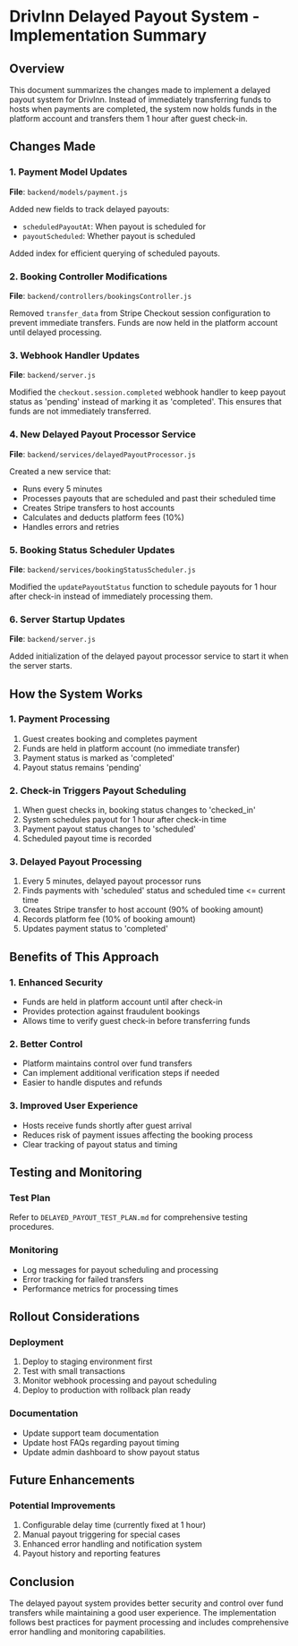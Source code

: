 # DrivInn Delayed Payout System - Implementation Summary

## Overview
This document summarizes the changes made to implement a delayed payout system for DrivInn. Instead of immediately transferring funds to hosts when payments are completed, the system now holds funds in the platform account and transfers them 1 hour after guest check-in.

## Changes Made

### 1. Payment Model Updates
**File**: `backend/models/payment.js`

Added new fields to track delayed payouts:
- `scheduledPayoutAt`: When payout is scheduled for
- `payoutScheduled`: Whether payout is scheduled

Added index for efficient querying of scheduled payouts.

### 2. Booking Controller Modifications
**File**: `backend/controllers/bookingsController.js`

Removed `transfer_data` from Stripe Checkout session configuration to prevent immediate transfers. Funds are now held in the platform account until delayed processing.

### 3. Webhook Handler Updates
**File**: `backend/server.js`

Modified the `checkout.session.completed` webhook handler to keep payout status as 'pending' instead of marking it as 'completed'. This ensures that funds are not immediately transferred.

### 4. New Delayed Payout Processor Service
**File**: `backend/services/delayedPayoutProcessor.js`

Created a new service that:
- Runs every 5 minutes
- Processes payouts that are scheduled and past their scheduled time
- Creates Stripe transfers to host accounts
- Calculates and deducts platform fees (10%)
- Handles errors and retries

### 5. Booking Status Scheduler Updates
**File**: `backend/services/bookingStatusScheduler.js`

Modified the `updatePayoutStatus` function to schedule payouts for 1 hour after check-in instead of immediately processing them.

### 6. Server Startup Updates
**File**: `backend/server.js`

Added initialization of the delayed payout processor service to start it when the server starts.

## How the System Works

### 1. Payment Processing
1. Guest creates booking and completes payment
2. Funds are held in platform account (no immediate transfer)
3. Payment status is marked as 'completed'
4. Payout status remains 'pending'

### 2. Check-in Triggers Payout Scheduling
1. When guest checks in, booking status changes to 'checked_in'
2. System schedules payout for 1 hour after check-in time
3. Payment payout status changes to 'scheduled'
4. Scheduled payout time is recorded

### 3. Delayed Payout Processing
1. Every 5 minutes, delayed payout processor runs
2. Finds payments with 'scheduled' status and scheduled time <= current time
3. Creates Stripe transfer to host account (90% of booking amount)
4. Records platform fee (10% of booking amount)
5. Updates payment status to 'completed'

## Benefits of This Approach

### 1. Enhanced Security
- Funds are held in platform account until after check-in
- Provides protection against fraudulent bookings
- Allows time to verify guest check-in before transferring funds

### 2. Better Control
- Platform maintains control over fund transfers
- Can implement additional verification steps if needed
- Easier to handle disputes and refunds

### 3. Improved User Experience
- Hosts receive funds shortly after guest arrival
- Reduces risk of payment issues affecting the booking process
- Clear tracking of payout status and timing

## Testing and Monitoring

### Test Plan
Refer to `DELAYED_PAYOUT_TEST_PLAN.md` for comprehensive testing procedures.

### Monitoring
- Log messages for payout scheduling and processing
- Error tracking for failed transfers
- Performance metrics for processing times

## Rollout Considerations

### Deployment
1. Deploy to staging environment first
2. Test with small transactions
3. Monitor webhook processing and payout scheduling
4. Deploy to production with rollback plan ready

### Documentation
- Update support team documentation
- Update host FAQs regarding payout timing
- Update admin dashboard to show payout status

## Future Enhancements

### Potential Improvements
1. Configurable delay time (currently fixed at 1 hour)
2. Manual payout triggering for special cases
3. Enhanced error handling and notification system
4. Payout history and reporting features

## Conclusion

The delayed payout system provides better security and control over fund transfers while maintaining a good user experience. The implementation follows best practices for payment processing and includes comprehensive error handling and monitoring capabilities.